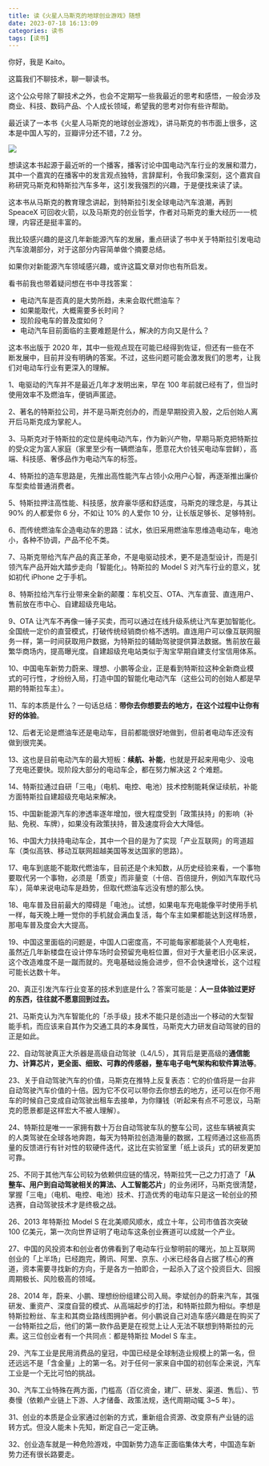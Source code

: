 ```yaml
---
title: 读《火星人马斯克的地球创业游戏》随想
date: 2023-07-18 16:13:09
categories: 读书
tags: [读书]
---
```


你好，我是 Kaito。

这篇我们不聊技术，聊一聊读书。

这个公众号除了聊技术之外，也会不定期写一些我最近的思考和感悟，一般会涉及商业、科技、数码产品、个人成长领域，希望我的思考对你有些许帮助。

最近读了一本书《火星人马斯克的地球创业游戏》，讲马斯克的书市面上很多，这本是中国人写的，豆瓣评分还不错，7.2 分。

<!-- more -->

![](https://kaito-blog-1253469779.cos.ap-beijing.myqcloud.com/2023/07/17/16895719729868.jpg)

想读这本书起源于最近听的一个播客，播客讨论中国电动汽车行业的发展和潜力，其中一个嘉宾的在播客中的发言观点独特，言辞犀利，令我印象深刻，这个嘉宾自称研究马斯克和特斯拉汽车多年，这引发我强烈的兴趣，于是便找来读了读。

这本书从马斯克的教育理念讲起，到特斯拉引发全球电动汽车浪潮，再到 SpeaceX 可回收火箭，以及马斯克的创业哲学，作者对马斯克的重大经历一一梳理，内容还是挺丰富的。

我比较感兴趣的是这几年新能源汽车的发展，重点研读了书中关于特斯拉引发电动汽车浪潮部分，对于这部分内容简单做个摘要总结。

如果你对新能源汽车领域感兴趣，或许这篇文章对你也有所启发。

看书前我也带着疑问想在书中寻找答案：

- 电动汽车是否真的是大势所趋，未来会取代燃油车？
- 如果能取代，大概需要多长时间？
- 现阶段电车的普及度如何？
- 电动汽车目前面临的主要难题是什么，解决的方向又是什么？

这本书出版于 2020 年，其中一些观点现在可能已经得到佐证，但还有一些在不断发展中，目前并没有明确的答案。不过，这些问题可能会激发我们的思考，让我们对电动车行业有更深入的理解。

1、电驱动的汽车并不是最近几年才发明出来，早在 100 年前就已经有了，但当时使用效率不及燃油车，便销声匿迹。

2、著名的特斯拉公司，并不是马斯克创办的，而是早期投资入股，之后创始人离开后马斯克成为掌舵人。

3、马斯克对于特斯拉的定位是纯电动汽车，作为新兴产物，早期马斯克把特斯拉的受众定为富人家庭（家里至少有一辆燃油车，愿意花大价钱买电动车尝鲜），高端、科技感、奢侈品作为电动汽车的标签。

4、特斯拉的造车思路是，先推出高性能汽车占领小众用户心智，再逐渐推出廉价车型卖给普通消费者。

5、特斯拉押注高性能、科技感，放弃豪华感和舒适度，马斯克的理念是，与其让 90% 的人都爱你 6 分，不如让 10% 的人爱你 10 分，让长版足够长、足够特别。

6、而传统燃油车企造电动车的思路：试水，依旧采用燃油车思维造电动车，电池小，各种不协调，产品不伦不类。

7、马斯克带给汽车产品的真正革命，不是电驱动技术，更不是造型设计，而是引领汽车产品开始大踏步走向「智能化」。特斯拉的 Model S 对汽车行业的意义，犹如初代 iPhone 之于手机。

8、特斯拉给汽车行业带来全新的颠覆：车机交互、OTA、汽车直营、直连用户、售前放在市中心、自建超级充电站。

9、OTA 让汽车不再像一锤子买卖，而可以通过在线升级系统让汽车更加智能化。全国统一定价的直营模式，打破传统经销商价格不透明。直连用户可以像互联网服务一样，第一时间获取用户数据，为特斯拉的辅助驾驶提供算法数据。售前放在最繁华商场内，提高曝光度。自建超级充电站类似于淘宝早期自建支付宝信用体系。

10、中国电车新势力蔚来、理想、小鹏等企业，正是看到特斯拉这种全新商业模式的可行性，才纷纷入局，打造中国的智能化电动汽车（这些公司的创始人都是早期的特斯拉车主）。

11、车的本质是什么？一句话总结：**带你去你想要去的地方，在这个过程中让你有好的体验**。

12、后者无论是燃油车还是电动车，目前都能很好地做到，但前者电动车还没有做到很完美。

13、这也是目前电动汽车的最大短板：**续航、补能**，也就是开起来用电少、没电了充电还要快。现阶段大部分的电动车企，都在努力解决这 2 个难题。

14、特斯拉通过自研「三电」（电机、电控、电池）技术控制能耗保证续航，补能方面特斯拉自建超级充电站来解决。

15、中国新能源汽车的渗透率逐年增加，很大程度受到「政策扶持」的影响（补贴、免税、车牌），如果没有政策扶持，普及速度将会大大降低。

16、中国大力扶持电动车企，其中一个目的是为了实现「产业互联网」的弯道超车（类似高铁、移动互联网超越美国等发达国家的思路）。

17、电车到底能不能取代燃油车，目前还是个未知数，从历史经验来看，一个事物要取代另一个事物，必须是「质变」而非量变（十倍、百倍提升，例如汽车取代马车），简单来说电动车是趋势，但取代燃油车远没有想的那么快。

18、电车普及目前最大的障碍是「电池」。试想，如果电车充电能像平时使用手机一样，每天晚上睡一觉你的手机就会满血复活，每个车主如果都能达到这样场景，那电车普及度会大大提高。

19、中国这里面临的问题是，中国人口密度高，不可能每家都能装个人充电桩，虽然近几年新楼盘在设计停车场时会预留充电桩位置，但对于大量老旧小区来说，这个改造难度不是一蹴而就的。充电基础设施会进步，但不会快速增长，这个过程可能长达数十年。

20、真正引发汽车行业变革的技术到底是什么？答案可能是：**人一旦体验过更好的东西，往往就不愿意回到过去。**

21、马斯克认为汽车智能化的「杀手级」技术不能只是创造出一个移动的大型智能手机，而应该来自其作为交通工具的本身属性，马斯克大力研发自动驾驶的目的正是如此。

22、自动驾驶真正大杀器是高级自动驾驶（L4/L5），其背后是更高级的**通信能力、计算芯片，更全面、细致、可靠的传感器，整车电子电气架构和软件算法等**。

23、关于自动驾驶汽车的价值，马斯克在推特上反复表态：它的价值将是一台非自动驾驶汽车价值的十倍。因为它不仅可以带你去你想去的地方，还可以在你不用车的时候自己变成自动驾驶出租车去接单，为你赚钱（听起来有点不可思议，马斯克的愿景都是这样宏大不被人理解）。

24、特斯拉是唯一一家拥有数十万台自动驾驶车队的整车公司，这些车辆被真实的人类驾驶在全球各地奔跑，每天为特斯拉创造海量的数据，工程师通过这些高质量的反馈进行有针对性的软硬件迭代，这比在实验室里「纸上谈兵」式的研发更加可靠。

25、不同于其他汽车公司较为依赖供应链的情况，特斯拉凭一己之力打造了「**从整车、用户到自动驾驶相关的算法、人工智能芯片**」的业务闭环，马斯克很清楚，掌握「三电」（电机、电控、电池）技术、打造优秀的电动车只是这一轮创业的预选赛，自动驾驶技术才是终极之战。

26、2013 年特斯拉 Model S 在北美顺风顺水，成立十年，公司市值首次突破 100 亿美元，第一次向世界证明了电动车这条创业赛道可以成就一个产业。

27、中国的风投资本和创业者仿佛看到了电动车行业黎明前的曙光，加上互联网创业的「上半场」已经跑完，腾讯、阿里、京东、小米已经各自占据了核心的赛道，资本需要寻找新的方向，于是各方一拍即合，一起杀入了这个投资巨大、回报周期极长、风险极高的领域。

28、2014 年，蔚来、小鹏、理想纷纷组建公司入局。李斌创办的蔚来汽车，其强研发、重资产、深度自营的模式、从高端起步的打法，和特斯拉颇为相似。李想是特斯拉粉丝、车主和其商业路线图拥护者。何小鹏说自己对造车感兴趣是在购买了一台特斯拉之后，他们的第一款作品更是在视觉上让人无法不联想到特斯拉的元素。这三位创业者有一个共同点：都是特斯拉 Model S 车主。

29、汽车工业是民用消费品的皇冠，中国已经是全球制造业规模上的第一名，但还远远不是「含金量」上的第一名。对于任何一家来自中国的初创车企来说，汽车工业是一个无比可怕的挑战。

30、汽车工业特殊在两方面，门槛高（百亿资金，建厂、研发、渠道、售后）、节奏慢（依赖产业链上下游、人才储备、政策法规，迭代周期动辄 3~5 年）。

31、创业的本质是企业家通过创新的方式，重新组合资源、改变原有产业链的运转方式。但没人能未卜先知，断定自己一定正确。

32、创业造车就是一种危险游戏，中国新势力造车正面临集体大考，中国造车新势力还有很长路要走。